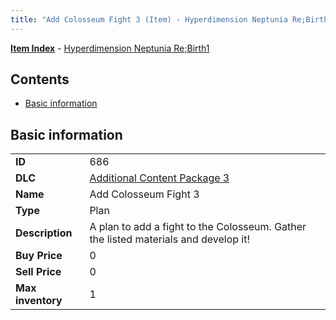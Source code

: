 ```yaml
---
title: "Add Colosseum Fight 3 (Item) - Hyperdimension Neptunia Re;Birth1"
---
```


[**Item Index**](/neptunia/rb1/item/index.html) - [Hyperdimension Neptunia Re;Birth1](/neptunia/rb1)

## Contents

- [Basic information](#basic-information)

## Basic information

|   |   |
| -- | -- |
| **ID** | 686 |
| **DLC** | [Additional Content Package 3](/neptunia/rb1/dlc/12-pack3.html) |
| **Name** | Add Colosseum Fight 3 |
| **Type** | Plan |
| **Description** | A plan to add a fight to the Colosseum. Gather the listed materials and develop it! |
| **Buy Price** | 0 |
| **Sell Price** | 0 |
| **Max inventory** | 1 |
